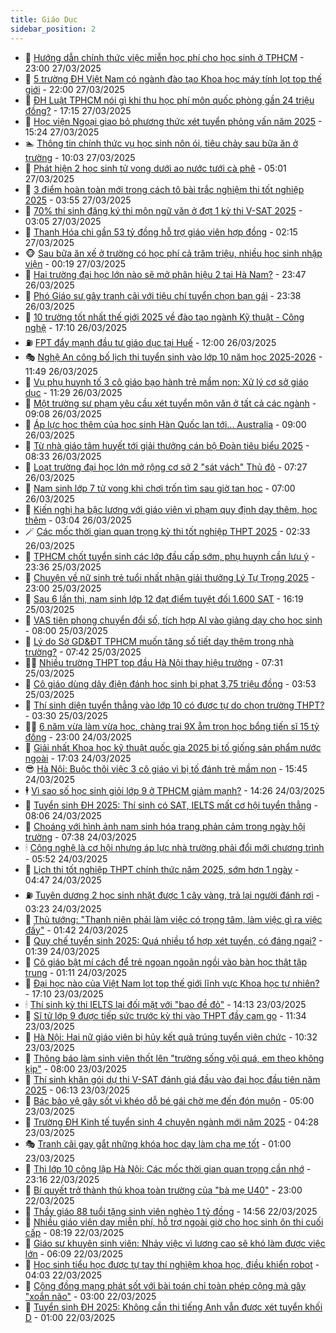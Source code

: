 ```yaml
---
title: Giáo Dục
sidebar_position: 2
---
```


<!-- dantri-giao-duc:START -->
- 🤡 [Hướng dẫn chính thức việc miễn học phí cho học sinh ở TPHCM](https://dantri.com.vn/giao-duc/huong-dan-chinh-thuc-viec-mien-hoc-phi-cho-hoc-sinh-o-tphcm-20250327210502320.htm) - 23:00 27/03/2025
- 🗽 [5 trường ĐH Việt Nam có ngành đào tạo Khoa học máy tính lọt top thế giới](https://dantri.com.vn/giao-duc/5-truong-dh-viet-nam-co-nganh-dao-tao-khoa-hoc-may-tinh-lot-top-the-gioi-20250327160200483.htm) - 22:00 27/03/2025
- 🚦 [ĐH Luật TPHCM nói gì khi thu học phí môn quốc phòng gần 24 triệu đồng?](https://dantri.com.vn/giao-duc/dh-luat-tphcm-noi-gi-khi-thu-hoc-phi-mon-quoc-phong-gan-24-trieu-dong-20250327233601581.htm) - 17:15 27/03/2025
- 🌋 [Học viện Ngoại giao bỏ phương thức xét tuyển phỏng vấn năm 2025](https://dantri.com.vn/giao-duc/hoc-vien-ngoai-giao-bo-phuong-thuc-xet-tuyen-phong-van-nam-2025-20250327222215901.htm) - 15:24 27/03/2025
- 🏊 [Thông tin chính thức vụ học sinh nôn ói, tiêu chảy sau bữa ăn ở trường](https://dantri.com.vn/giao-duc/thong-tin-chinh-thuc-vu-hoc-sinh-non-oi-tieu-chay-sau-bua-an-o-truong-20250327163442093.htm) - 10:03 27/03/2025
- 🎃 [Phát hiện 2 học sinh tử vong dưới ao nước tưới cà phê](https://dantri.com.vn/giao-duc/phat-hien-2-hoc-sinh-tu-vong-duoi-ao-nuoc-tuoi-ca-phe-20250327105451992.htm) - 05:01 27/03/2025
- 💄 [3 điểm hoàn toàn mới trong cách tô bài trắc nghiệm thi tốt nghiệp 2025](https://dantri.com.vn/giao-duc/3-diem-hoan-toan-moi-trong-cach-to-bai-trac-nghiem-thi-tot-nghiep-2025-20250327103034415.htm) - 03:55 27/03/2025
- 🦅 [70% thí sinh đăng ký thi môn ngữ văn ở đợt 1 kỳ thi V-SAT 2025](https://dantri.com.vn/giao-duc/70-thi-sinh-dang-ky-thi-mon-ngu-van-o-dot-1-ky-thi-v-sat-2025-20250327084750626.htm) - 03:05 27/03/2025
- 🚦 [Thanh Hóa chi gần 53 tỷ đồng hỗ trợ giáo viên hợp đồng](https://dantri.com.vn/giao-duc/thanh-hoa-chi-gan-53-ty-dong-ho-tro-giao-vien-hop-dong-20250327091139802.htm) - 02:15 27/03/2025
- 🐵 [Sau bữa ăn xế ở trường có học phí cả trăm triệu, nhiều học sinh nhập viện](https://dantri.com.vn/giao-duc/sau-bua-an-xe-o-truong-co-hoc-phi-ca-tram-trieu-nhieu-hoc-sinh-nhap-vien-20250327071130119.htm) - 00:19 27/03/2025
- 🐘 [Hai trường đại học lớn nào sẽ mở phân hiệu 2 tại Hà Nam?](https://dantri.com.vn/giao-duc/hai-truong-dai-hoc-lon-nao-se-mo-phan-hieu-2-tai-ha-nam-20250326204543116.htm) - 23:47 26/03/2025
- 🦏 [Phó Giáo sư gây tranh cãi với tiêu chí tuyển chọn bạn gái](https://dantri.com.vn/giao-duc/pho-giao-su-gay-tranh-cai-voi-tieu-chi-tuyen-chon-ban-gai-20250325221253649.htm) - 23:38 26/03/2025
- 💼 [10 trường tốt nhất thế giới 2025 về đào tạo ngành Kỹ thuật - Công nghệ](https://dantri.com.vn/giao-duc/10-truong-tot-nhat-the-gioi-2025-ve-dao-tao-nganh-ky-thuat-cong-nghe-20250326160709607.htm) - 17:10 26/03/2025
- ⛽️ [FPT đẩy mạnh đầu tư giáo dục tại Huế](https://dantri.com.vn/giao-duc/fpt-day-manh-dau-tu-giao-duc-tai-hue-20250326171903168.htm) - 12:00 26/03/2025
- 🎭 [Nghệ An công bố lịch thi tuyển sinh vào lớp 10 năm học 2025-2026](https://dantri.com.vn/giao-duc/nghe-an-cong-bo-lich-thi-tuyen-sinh-vao-lop-10-nam-hoc-2025-2026-20250326113040544.htm) - 11:49 26/03/2025
- 🎃 [Vụ phụ huynh tố 3 cô giáo bạo hành trẻ mầm non: Xử lý cơ sở giáo dục](https://dantri.com.vn/giao-duc/vu-phu-huynh-to-3-co-giao-bao-hanh-tre-mam-non-xu-ly-co-so-giao-duc-20250326182529508.htm) - 11:29 26/03/2025
- 🚀 [Một trường sư phạm yêu cầu xét tuyển môn văn ở tất cả các ngành](https://dantri.com.vn/giao-duc/mot-truong-su-pham-yeu-cau-xet-tuyen-mon-van-o-tat-ca-cac-nganh-20250326160048747.htm) - 09:08 26/03/2025
- 👀 [Áp lực học thêm của học sinh Hàn Quốc lan tới... Australia](https://dantri.com.vn/giao-duc/ap-luc-hoc-them-cua-hoc-sinh-han-quoc-lan-toi-australia-20250324215841973.htm) - 09:00 26/03/2025
- 🌝 [Từ nhà giáo tâm huyết tới giải thưởng cán bộ Đoàn tiêu biểu 2025](https://dantri.com.vn/giao-duc/tu-nha-giao-tam-huyet-toi-giai-thuong-can-bo-doan-tieu-bieu-2025-20250326153343673.htm) - 08:33 26/03/2025
- 🤗 [Loạt trường đại học lớn mở rộng cơ sở 2 &quot;sát vách&quot; Thủ đô](https://dantri.com.vn/giao-duc/loat-truong-dai-hoc-lon-mo-rong-co-so-2-sat-vach-thu-do-20250326133208502.htm) - 07:27 26/03/2025
- 🦄 [Nam sinh lớp 7 tử vong khi chơi trốn tìm sau giờ tan học](https://dantri.com.vn/giao-duc/nam-sinh-lop-7-tu-vong-khi-choi-tron-tim-sau-gio-tan-hoc-20250326133045298.htm) - 07:00 26/03/2025
- 🦍 [Kiến nghị hạ bậc lương với giáo viên vi phạm quy định dạy thêm, học thêm](https://dantri.com.vn/giao-duc/kien-nghi-ha-bac-luong-voi-giao-vien-vi-pham-quy-dinh-day-them-hoc-them-20250325215957041.htm) - 03:04 26/03/2025
- 🪄 [Các mốc thời gian quan trọng kỳ thi tốt nghiệp THPT 2025](https://dantri.com.vn/giao-duc/cac-moc-thoi-gian-quan-trong-ky-thi-tot-nghiep-thpt-2025-20250326085929751.htm) - 02:33 26/03/2025
- 🦆 [TPHCM chốt tuyển sinh các lớp đầu cấp sớm, phụ huynh cần lưu ý](https://dantri.com.vn/giao-duc/tphcm-chot-tuyen-sinh-cac-lop-dau-cap-som-phu-huynh-can-luu-y-20250326061349716.htm) - 23:36 25/03/2025
- 🚀 [Chuyện về nữ sinh trẻ tuổi nhất nhận giải thưởng Lý Tự Trọng 2025](https://dantri.com.vn/giao-duc/chuyen-ve-nu-sinh-tre-tuoi-nhat-nhan-giai-thuong-ly-tu-trong-2025-20250325230935368.htm) - 23:00 25/03/2025
- 🦒 [Sau 6 lần thi, nam sinh lớp 12 đạt điểm tuyệt đối 1.600 SAT](https://dantri.com.vn/giao-duc/sau-6-lan-thi-nam-sinh-lop-12-dat-diem-tuyet-doi-1600-sat-20250325145738427.htm) - 16:19 25/03/2025
- 🤡 [VAS tiên phong chuyển đổi số, tích hợp AI vào giảng dạy cho học sinh](https://dantri.com.vn/giao-duc/vas-tien-phong-chuyen-doi-so-tich-hop-ai-vao-giang-day-cho-hoc-sinh-20250325141325818.htm) - 08:00 25/03/2025
- 🤔 [Lý do Sở GD&amp;ĐT TPHCM muốn tăng số tiết dạy thêm trong nhà trường?](https://dantri.com.vn/giao-duc/ly-do-so-gddt-tphcm-muon-tang-so-tiet-day-them-trong-nha-truong-20250325135431437.htm) - 07:42 25/03/2025
- 🧑‍💻 [Nhiều trường THPT top đầu Hà Nội thay hiệu trưởng](https://dantri.com.vn/giao-duc/nhieu-truong-thpt-top-dau-ha-noi-thay-hieu-truong-20250325142111287.htm) - 07:31 25/03/2025
- 🤡 [Cô giáo dùng dây điện đánh học sinh bị phạt 3,75 triệu đồng](https://dantri.com.vn/giao-duc/co-giao-dung-day-dien-danh-hoc-sinh-bi-phat-375-trieu-dong-20250325102321147.htm) - 03:53 25/03/2025
- 🧠 [Thí sinh diện tuyển thẳng vào lớp 10 có được tự do chọn trường THPT?](https://dantri.com.vn/giao-duc/thi-sinh-dien-tuyen-thang-vao-lop-10-co-duoc-tu-do-chon-truong-thpt-20250325102140106.htm) - 03:30 25/03/2025
- 🧑‍💻 [6 năm vừa làm vừa học, chàng trai 9X ẵm trọn học bổng tiến sĩ 15 tỷ đồng](https://dantri.com.vn/giao-duc/6-nam-vua-lam-vua-hoc-chang-trai-9x-am-tron-hoc-bong-tien-si-15-ty-dong-20250323204410785.htm) - 23:00 24/03/2025
- 🧠 [Giải nhất Khoa học kỹ thuật quốc gia 2025 bị tố giống sản phẩm nước ngoài](https://dantri.com.vn/giao-duc/giai-nhat-khoa-hoc-ky-thuat-quoc-gia-2025-bi-to-giong-san-pham-nuoc-ngoai-20250324234627264.htm) - 17:03 24/03/2025
- 😎 [Hà Nội: Buộc thôi việc 3 cô giáo vì bị tố đánh trẻ mầm non](https://dantri.com.vn/giao-duc/ha-noi-buoc-thoi-viec-3-co-giao-vi-bi-to-danh-tre-mam-non-20250324224352698.htm) - 15:45 24/03/2025
- 🕴 [Vì sao số học sinh giỏi lớp 9 ở TPHCM giảm mạnh?](https://dantri.com.vn/giao-duc/vi-sao-so-hoc-sinh-gioi-lop-9-o-tphcm-giam-manh-20250324211721183.htm) - 14:26 24/03/2025
- 🧠 [Tuyển sinh ĐH 2025: Thí sinh có SAT, IELTS mất cơ hội tuyển thẳng](https://dantri.com.vn/giao-duc/tuyen-sinh-dh-2025-thi-sinh-co-sat-ielts-mat-co-hoi-tuyen-thang-20250324135026010.htm) - 08:06 24/03/2025
- 🚀 [Choáng với hình ảnh nam sinh hóa trang phản cảm trong ngày hội trường](https://dantri.com.vn/giao-duc/choang-voi-hinh-anh-nam-sinh-hoa-trang-phan-cam-trong-ngay-hoi-truong-20250324141846179.htm) - 07:38 24/03/2025
- 🕯 [Công nghệ là cơ hội nhưng áp lực nhà trường phải đổi mới chương trình](https://dantri.com.vn/giao-duc/cong-nghe-la-co-hoi-nhung-ap-luc-nha-truong-phai-doi-moi-chuong-trinh-20250324091010560.htm) - 05:52 24/03/2025
- 🧰 [Lịch thi tốt nghiệp THPT chính thức năm 2025, sớm hơn 1 ngày](https://dantri.com.vn/giao-duc/lich-thi-tot-nghiep-thpt-chinh-thuc-nam-2025-som-hon-1-ngay-20250324114418394.htm) - 04:47 24/03/2025
- ⛽️ [Tuyên dương 2 học sinh nhặt được 1 cây vàng, trả lại người đánh rơi](https://dantri.com.vn/giao-duc/tuyen-duong-2-hoc-sinh-nhat-duoc-1-cay-vang-tra-lai-nguoi-danh-roi-20250324100912756.htm) - 03:23 24/03/2025
- 🤖 [Thủ tướng: &quot;Thanh niên phải làm việc có trọng tâm, làm việc gì ra việc đấy&quot;](https://dantri.com.vn/giao-duc/thu-tuong-thanh-nien-phai-lam-viec-co-trong-tam-lam-viec-gi-ra-viec-day-20250324083134151.htm) - 01:42 24/03/2025
- 🦍 [Quy chế tuyển sinh 2025: Quá nhiều tổ hợp xét tuyển, có đáng ngại?](https://dantri.com.vn/giao-duc/quy-che-tuyen-sinh-2025-qua-nhieu-to-hop-xet-tuyen-co-dang-ngai-20250324083624420.htm) - 01:39 24/03/2025
- 🐘 [Cô giáo bật mí cách để trẻ ngoan ngoãn ngồi vào bàn học thật tập trung](https://dantri.com.vn/giao-duc/co-giao-bat-mi-cach-de-tre-ngoan-ngoan-ngoi-vao-ban-hoc-that-tap-trung-20250324075143299.htm) - 01:11 24/03/2025
- 🌊 [Đại học nào của Việt Nam lọt top thế giới lĩnh vực Khoa học tự nhiên?](https://dantri.com.vn/giao-duc/dai-hoc-nao-cua-viet-nam-lot-top-the-gioi-linh-vuc-khoa-hoc-tu-nhien-20250323232723072.htm) - 17:10 23/03/2025
- 🕯 [Thí sinh kỳ thi IELTS lại đối mặt với &quot;bao đề đỏ&quot;](https://dantri.com.vn/giao-duc/thi-sinh-ky-thi-ielts-lai-doi-mat-voi-bao-de-do-20250323194246758.htm) - 14:13 23/03/2025
- 🐎 [Sĩ tử lớp 9 được tiếp sức trước kỳ thi vào THPT đầy cam go](https://dantri.com.vn/giao-duc/si-tu-lop-9-duoc-tiep-suc-truoc-ky-thi-vao-thpt-day-cam-go-20250323182503566.htm) - 11:34 23/03/2025
- 🐻 [Hà Nội: Hai nữ giáo viên bị hủy kết quả trúng tuyển viên chức](https://dantri.com.vn/giao-duc/ha-noi-hai-nu-giao-vien-bi-huy-ket-qua-trung-tuyen-vien-chuc-20250323172359219.htm) - 10:32 23/03/2025
- 🐎 [Thông báo làm sinh viên thốt lên &quot;trường sống vội quá, em theo không kịp&quot;](https://dantri.com.vn/giao-duc/thong-bao-lam-sinh-vien-thot-len-truong-song-voi-qua-em-theo-khong-kip-20250323072426482.htm) - 08:00 23/03/2025
- 🫣 [Thí sinh khăn gói dự thi V-SAT đánh giá đầu vào đại học đầu tiên năm 2025](https://dantri.com.vn/giao-duc/thi-sinh-khan-goi-du-thi-v-sat-danh-gia-dau-vao-dai-hoc-dau-tien-nam-2025-20250322231732234.htm) - 06:13 23/03/2025
- 🤭 [Bác bảo vệ gây sốt vì khéo dỗ bé gái chờ mẹ đến đón muộn](https://dantri.com.vn/giao-duc/bac-bao-ve-gay-sot-vi-kheo-do-be-gai-cho-me-den-don-muon-20250319110703515.htm) - 05:00 23/03/2025
- 🥳 [Trường ĐH Kinh tế tuyển sinh 4 chuyên ngành mới năm 2025](https://dantri.com.vn/giao-duc/truong-dh-kinh-te-tuyen-sinh-4-chuyen-nganh-moi-nam-2025-20250322225549266.htm) - 04:28 23/03/2025
- 🎭 [Tranh cãi gay gắt những khóa học dạy làm cha mẹ tốt](https://dantri.com.vn/giao-duc/tranh-cai-gay-gat-nhung-khoa-hoc-day-lam-cha-me-tot-20250322150409471.htm) - 01:00 23/03/2025
- 🥸 [Thi lớp 10 công lập Hà Nội: Các mốc thời gian quan trọng cần nhớ](https://dantri.com.vn/giao-duc/thi-lop-10-cong-lap-ha-noi-cac-moc-thoi-gian-quan-trong-can-nho-20250322235735236.htm) - 23:16 22/03/2025
- 🦣 [Bí quyết trở thành thủ khoa toàn trường của &quot;bà mẹ U40&quot;](https://dantri.com.vn/giao-duc/bi-quyet-tro-thanh-thu-khoa-toan-truong-cua-ba-me-u40-20250322205358478.htm) - 23:00 22/03/2025
- 🤔 [Thầy giáo 88 tuổi tặng sinh viên nghèo 1 tỷ đồng](https://dantri.com.vn/giao-duc/thay-giao-88-tuoi-tang-sinh-vien-ngheo-1-ty-dong-20250322214707811.htm) - 14:56 22/03/2025
- 🦣 [Nhiều giáo viên dạy miễn phí, hỗ trợ ngoài giờ cho học sinh ôn thi cuối cấp](https://dantri.com.vn/giao-duc/nhieu-giao-vien-day-mien-phi-ho-tro-ngoai-gio-cho-hoc-sinh-on-thi-cuoi-cap-20250322133758452.htm) - 08:19 22/03/2025
- 🐲 [Giáo sư khuyên sinh viên: Nhảy việc vì lương cao sẽ khó làm được việc lớn](https://dantri.com.vn/giao-duc/giao-su-khuyen-sinh-vien-nhay-viec-vi-luong-cao-se-kho-lam-duoc-viec-lon-20250322122012122.htm) - 06:09 22/03/2025
- 🔭 [Học sinh tiểu học được tự tay thí nghiệm khoa học, điều khiển robot](https://dantri.com.vn/giao-duc/hoc-sinh-tieu-hoc-duoc-tu-tay-thi-nghiem-khoa-hoc-dieu-khien-robot-20250322101626596.htm) - 04:03 22/03/2025
- 🥷 [Cộng đồng mạng phát sốt với bài toán chỉ toàn phép cộng mà gây &quot;xoắn não&quot;](https://dantri.com.vn/giao-duc/cong-dong-mang-phat-sot-voi-bai-toan-chi-toan-phep-cong-ma-gay-xoan-nao-20250320113006716.htm) - 03:00 22/03/2025
- 🎊 [Tuyển sinh ĐH 2025: Không cần thi tiếng Anh vẫn được xét tuyển khối D](https://dantri.com.vn/giao-duc/tuyen-sinh-dh-2025-khong-can-thi-tieng-anh-van-duoc-xet-tuyen-khoi-d-20250321194227529.htm) - 01:00 22/03/2025<!-- dantri-giao-duc:END -->
